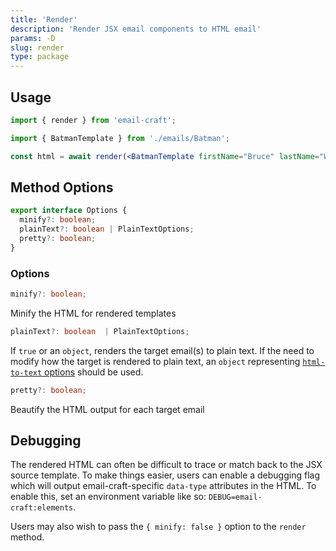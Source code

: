 ```yaml
---
title: 'Render'
description: 'Render JSX email components to HTML email'
params: -D
slug: render
type: package
---
```


<!--@include: @/include/header.md-->

<!--@include: @/include/install.md-->

## Usage

```jsx
import { render } from 'email-craft';

import { BatmanTemplate } from './emails/Batman';

const html = await render(<BatmanTemplate firstName="Bruce" lastName="Wayne" />);
```

## Method Options

```ts
export interface Options {
  minify?: boolean;
  plainText?: boolean | PlainTextOptions;
  pretty?: boolean;
}
```

### Options

```ts
minify?: boolean;
```

Minify the HTML for rendered templates

```ts
plainText?: boolean  | PlainTextOptions;
```

If `true` or an `object`, renders the target email(s) to plain text. If the need to modify how the target is rendered to plain text, an `object` representing [`html-to-text` options](https://github.com/html-to-text/node-html-to-text/blob/master/packages/html-to-text/README.md#options) should be used.

```ts
pretty?: boolean;
```

Beautify the HTML output for each target email

## Debugging

The rendered HTML can often be difficult to trace or match back to the JSX source template. To make things easier, users can enable a debugging flag which will output email-craft-specific `data-type` attributes in the HTML. To enable this, set an environment variable like so: `DEBUG=email-craft:elements`.

Users may also wish to pass the `{ minify: false }` option to the `render` method.
